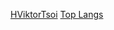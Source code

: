[HViktorTsoi](https://github-readme-stats.vercel.app/api?username=HViktorTsoi&count_private=true&show_icons=true&theme=dracula&hide=commits)
[Top Langs](https://github-readme-stats.vercel.app/api/top-langs/?username=HViktorTsoi&hide=html)

